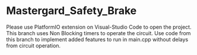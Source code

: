# Mastergard_Safety_Brake


Please use PlatformIO extension on Visual-Studio Code to open the project.
This branch uses Non Blocking timers to operate the circuit.
Use code from this branch to implement added features to run in main.cpp without delays from circuit operation.
